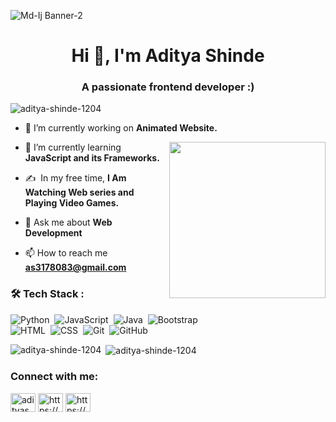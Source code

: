 ![Md-Ij Banner-2](https://camo.githubusercontent.com/2a50a7d7ae5024f74fad6ea1cab81c197e975e028147bb9a3d3441296f05af88/68747470733a2f2f70726576696577732e31323372662e636f6d2f696d616765732f6b617270656e6b6f696c69612f6b617270656e6b6f696c6961313830362f6b617270656e6b6f696c69613138303630303031312f3130323938383830362d766563746f722d6c696e652d7765622d636f6e636570742d666f722d70726f6772616d6d696e672d6c696e6561722d7765622d62616e6e65722d666f722d636f64696e672d2e6a7067)

<h1 align="center">Hi 👋, I'm Aditya Shinde</h1>
<h3 align="center">A passionate frontend developer :)</h3>

<p align="left"> <img src="https://komarev.com/ghpvc/?username=aditya-shinde-1204&label=Profile%20views&color=0e75b6&style=flat" alt="aditya-shinde-1204" /> </p>

- 🔭 I’m currently working on **Animated Website.**

<a target="_blank" href="https://lakshmandev.netlify.app/"><img width="250" align="right" src="https://user-images.githubusercontent.com/58518192/87162442-bf3e8180-c2e7-11ea-9f2a-53a50306b7ce.gif"></a>


- 🌱 I’m currently learning **JavaScript and its Frameworks.**

- ✍️ &nbsp;In my free time, **I Am Watching Web series and Playing Video Games.**

- 💬 Ask me about **Web Development**


- 📫 How to reach me **as3178083@gmail.com**

<h3 align="left">🛠 Tech Stack :</h3>

![Python](https://img.shields.io/badge/-Python-05122A?style=flat&logo=python)&nbsp;
![JavaScript](https://img.shields.io/badge/-JavaScript-05122A?style=flat&logo=javascript)&nbsp;
![Java](https://img.shields.io/badge/-Java-05122A?style=flat&logo=Java&logoColor=FFA518)&nbsp;
![Bootstrap](https://img.shields.io/badge/-Bootstrap-05122A?style=flat&logo=bootstrap&logoColor=563D7C)\
![HTML](https://img.shields.io/badge/-HTML-05122A?style=flat&logo=HTML5)&nbsp;
![CSS](https://img.shields.io/badge/-CSS-05122A?style=flat&logo=CSS3&logoColor=1572B6)&nbsp;
![Git](https://img.shields.io/badge/-Git-05122A?style=flat&logo=git)&nbsp;
![GitHub](https://img.shields.io/badge/-GitHub-05122A?style=flat&logo=github)&nbsp;

<p><img align="left" src="https://github-readme-stats.vercel.app/api/top-langs?username=aditya-shinde-1204&show_icons=true&locale=en&layout=compact" alt="aditya-shinde-1204" /></p>

<p>&nbsp;<img align="center" src="https://github-readme-stats.vercel.app/api?username=aditya-shinde-1204&show_icons=true&locale=en" alt="aditya-shinde-1204" /></p>
<h3 align="left">Connect with me:</h3>
<p align="left">
<a href="https://twitter.com/adityas81909980" target="blank"><img align="center" src="https://raw.githubusercontent.com/rahuldkjain/github-profile-readme-generator/master/src/images/icons/Social/twitter.svg" alt="adityas81909980" height="30" width="40" /></a>
<a href="https://linkedin.com/in/https://www.linkedin.com/in/aditya-shinde-844362229" target="blank"><img align="center" src="https://raw.githubusercontent.com/rahuldkjain/github-profile-readme-generator/master/src/images/icons/Social/linked-in-alt.svg" alt="https://www.linkedin.com/in/aditya-shinde-844362229" height="30" width="40" /></a>
<a href="https://instagram.com/https://www.instagram.com/_adityashinde____/" target="blank"><img align="center" src="https://raw.githubusercontent.com/rahuldkjain/github-profile-readme-generator/master/src/images/icons/Social/instagram.svg" alt="https://www.instagram.com/_adityashinde____/" height="30" width="40" /></a>
</p>
